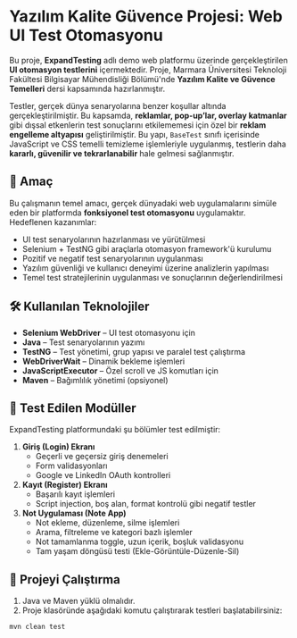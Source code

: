 # Yazılım Kalite Güvence Projesi: Web UI Test Otomasyonu

Bu proje, **ExpandTesting** adlı demo web platformu üzerinde gerçekleştirilen **UI otomasyon testlerini** içermektedir. Proje, Marmara Üniversitesi Teknoloji Fakültesi Bilgisayar Mühendisliği Bölümü'nde **Yazılım Kalite ve Güvence Temelleri** dersi kapsamında hazırlanmıştır.

Testler, gerçek dünya senaryolarına benzer koşullar altında gerçekleştirilmiştir. Bu kapsamda, **reklamlar, pop-up’lar, overlay katmanlar** gibi dışsal etkenlerin test sonuçlarını etkilememesi için özel bir **reklam engelleme altyapısı** geliştirilmiştir. Bu yapı, `BaseTest` sınıfı içerisinde JavaScript ve CSS temelli temizleme işlemleriyle uygulanmış, testlerin daha **kararlı, güvenilir ve tekrarlanabilir** hale gelmesi sağlanmıştır.

## 🎯 Amaç

Bu çalışmanın temel amacı, gerçek dünyadaki web uygulamalarını simüle eden bir platformda **fonksiyonel test otomasyonu** uygulamaktır. Hedeflenen kazanımlar:

- UI test senaryolarının hazırlanması ve yürütülmesi  
- Selenium + TestNG gibi araçlarla otomasyon framework'ü kurulumu  
- Pozitif ve negatif test senaryolarının uygulanması  
- Yazılım güvenliği ve kullanıcı deneyimi üzerine analizlerin yapılması  
- Temel test stratejilerinin uygulanması ve sonuçlarının değerlendirilmesi

## 🛠 Kullanılan Teknolojiler

- **Selenium WebDriver** – UI test otomasyonu için
- **Java** – Test senaryolarının yazımı
- **TestNG** – Test yönetimi, grup yapısı ve paralel test çalıştırma
- **WebDriverWait** – Dinamik bekleme işlemleri
- **JavaScriptExecutor** – Özel scroll ve JS komutları için
- **Maven** – Bağımlılık yönetimi (opsiyonel)

## 🧪 Test Edilen Modüller

ExpandTesting platformundaki şu bölümler test edilmiştir:

1. **Giriş (Login) Ekranı**
   - Geçerli ve geçersiz giriş denemeleri
   - Form validasyonları
   - Google ve LinkedIn OAuth kontrolleri
2. **Kayıt (Register) Ekranı**
   - Başarılı kayıt işlemleri
   - Script injection, boş alan, format kontrolü gibi negatif testler
3. **Not Uygulaması (Note App)**
   - Not ekleme, düzenleme, silme işlemleri
   - Arama, filtreleme ve kategori bazlı işlemler
   - Not tamamlanma toggle, uzun içerik, boşluk validasyonu
   - Tam yaşam döngüsü testi (Ekle-Görüntüle-Düzenle-Sil)

## 🔧 Projeyi Çalıştırma

1. Java ve Maven yüklü olmalıdır.
2. Proje klasöründe aşağıdaki komutu çalıştırarak testleri başlatabilirsiniz:

```bash
mvn clean test
